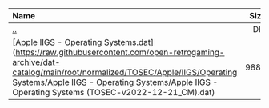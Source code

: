 |Name|Size|
|:---|---:|
|[..](../index.html)|DIR|
|[Apple IIGS - Operating Systems.dat](https://raw.githubusercontent.com/open-retrogaming-archive/dat-catalog/main/root/normalized/TOSEC/Apple/IIGS/Operating Systems/Apple IIGS - Operating Systems/Apple IIGS - Operating Systems (TOSEC-v2022-12-21_CM).dat)|9887|
